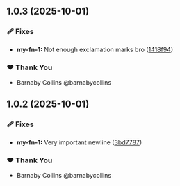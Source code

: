 ## 1.0.3 (2025-10-01)

### 🩹 Fixes

- **my-fn-1:** Not enough exclamation marks bro ([1418f94](https://github.com/barnabycollins/monorepo-playground/commit/1418f94))

### ❤️ Thank You

- Barnaby Collins @barnabycollins

## 1.0.2 (2025-10-01)

### 🩹 Fixes

- **my-fn-1:** Very important newline ([3bd7787](https://github.com/barnabycollins/monorepo-playground/commit/3bd7787))

### ❤️ Thank You

- Barnaby Collins @barnabycollins